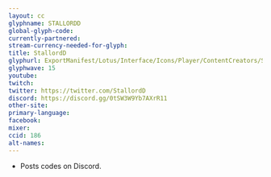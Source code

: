```yaml
---
layout: cc
glyphname: STALLORDD
global-glyph-code:
currently-partnered:
stream-currency-needed-for-glyph:
title: StallordD
glyphurl: ExportManifest/Lotus/Interface/Icons/Player/ContentCreators/StallordD.png
glyphwave: 15
youtube:
twitch:
twitter: https://twitter.com/StallordD
discord: https://discord.gg/0tSW3W9Yb7AXrR11
other-site:
primary-language:
facebook:
mixer:
ccid: 186
alt-names:
---
```

* Posts codes on Discord.
